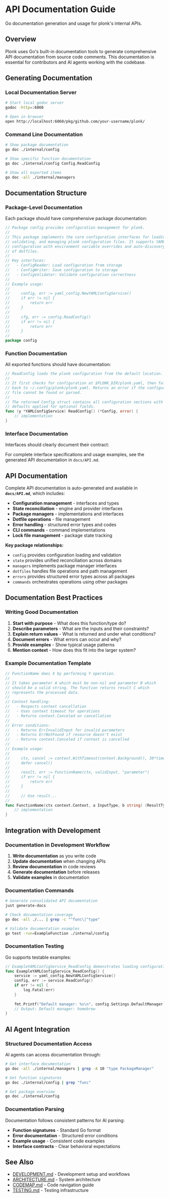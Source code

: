 # API Documentation Guide

Go documentation generation and usage for plonk's internal APIs.

## Overview

Plonk uses Go's built-in documentation tools to generate comprehensive API documentation from source code comments. This documentation is essential for contributors and AI agents working with the codebase.

## Generating Documentation

### Local Documentation Server

```bash
# Start local godoc server
godoc -http=:6060

# Open in browser
open http://localhost:6060/pkg/github.com/your-username/plonk/
```

### Command Line Documentation

```bash
# Show package documentation
go doc ./internal/config

# Show specific function documentation
go doc ./internal/config Config.ReadConfig

# Show all exported items
go doc -all ./internal/managers
```

## Documentation Structure

### Package-Level Documentation

Each package should have comprehensive package documentation:

```go
// Package config provides configuration management for plonk.
//
// This package implements the core configuration interfaces for loading,
// validating, and managing plonk configuration files. It supports YAML
// configuration with environment variable overrides and auto-discovery
// of dotfiles.
//
// Key interfaces:
//   - ConfigReader: Load configuration from storage
//   - ConfigWriter: Save configuration to storage
//   - ConfigValidator: Validate configuration correctness
//
// Example usage:
//
//     config, err := yaml_config.NewYAMLConfigService()
//     if err != nil {
//         return err
//     }
//
//     cfg, err := config.ReadConfig()
//     if err != nil {
//         return err
//     }
//
package config
```

### Function Documentation

All exported functions should have documentation:

```go
// ReadConfig loads the plonk configuration from the default location.
//
// It first checks for configuration at $PLONK_DIR/plonk.yaml, then falls
// back to ~/.config/plonk/plonk.yaml. Returns an error if the configuration
// file cannot be found or parsed.
//
// The returned Config struct contains all configuration sections with
// defaults applied for optional fields.
func (y *YAMLConfigService) ReadConfig() (*Config, error) {
    // implementation
}
```

### Interface Documentation

Interfaces should clearly document their contract:

For complete interface specifications and usage examples, see the generated API documentation in `docs/API.md`.

## API Documentation

Complete API documentation is auto-generated and available in **`docs/API.md`**, which includes:

- **Configuration management** - interfaces and types
- **State reconciliation** - engine and provider interfaces  
- **Package managers** - implementations and interfaces
- **Dotfile operations** - file management
- **Error handling** - structured error types and codes
- **CLI commands** - command implementations
- **Lock file management** - package state tracking

**Key package relationships:**
- `config` provides configuration loading and validation
- `state` provides unified reconciliation across domains
- `managers` implements package manager interfaces
- `dotfiles` handles file operations and path management
- `errors` provides structured error types across all packages
- `commands` orchestrates operations using other packages

## Documentation Best Practices

### Writing Good Documentation

1. **Start with purpose** - What does this function/type do?
2. **Describe parameters** - What are the inputs and their constraints?
3. **Explain return values** - What is returned and under what conditions?
4. **Document errors** - What errors can occur and why?
5. **Provide examples** - Show typical usage patterns
6. **Mention context** - How does this fit into the larger system?

### Example Documentation Template

```go
// FunctionName does X by performing Y operation.
//
// It takes parameter A which must be non-nil and parameter B which
// should be a valid string. The function returns result C which
// represents the processed data.
//
// Context handling:
//   - Respects context cancellation
//   - Uses context timeout for operations
//   - Returns context.Canceled on cancellation
//
// Error conditions:
//   - Returns ErrInvalidInput for invalid parameters
//   - Returns ErrNotFound if resource doesn't exist
//   - Returns context.Canceled if context is cancelled
//
// Example usage:
//
//     ctx, cancel := context.WithTimeout(context.Background(), 30*time.Second)
//     defer cancel()
//     
//     result, err := FunctionName(ctx, validInput, "parameter")
//     if err != nil {
//         return err
//     }
//     
//     // Use result...
//
func FunctionName(ctx context.Context, a InputType, b string) (ResultType, error) {
    // implementation
}
```

## Integration with Development

### Documentation in Development Workflow

1. **Write documentation** as you write code
2. **Update documentation** when changing APIs
3. **Review documentation** in code reviews
4. **Generate documentation** before releases
5. **Validate examples** in documentation

### Documentation Commands

```bash
# Generate consolidated API documentation
just generate-docs

# Check documentation coverage
go doc -all ./... | grep -c "^func\|^type"

# Validate documentation examples
go test -run=ExampleFunction ./internal/config
```

### Documentation Testing

Go supports testable examples:

```go
// ExampleYAMLConfigService_ReadConfig demonstrates loading configuration.
func ExampleYAMLConfigService_ReadConfig() {
    service := yaml_config.NewYAMLConfigService()
    config, err := service.ReadConfig()
    if err != nil {
        log.Fatal(err)
    }
    
    fmt.Printf("Default manager: %s\n", config.Settings.DefaultManager)
    // Output: Default manager: homebrew
}
```

## AI Agent Integration

### Structured Documentation Access

AI agents can access documentation through:

```bash
# Get interface documentation
go doc -all ./internal/managers | grep -A 10 "type PackageManager"

# Get function signatures
go doc ./internal/config | grep "func"

# Get package overview
go doc ./internal/config
```

### Documentation Parsing

Documentation follows consistent patterns for AI parsing:

- **Function signatures** - Standard Go format
- **Error documentation** - Structured error conditions
- **Example usage** - Consistent code examples
- **Interface contracts** - Clear behavioral expectations

## See Also

- [DEVELOPMENT.md](DEVELOPMENT.md) - Development setup and workflows
- [ARCHITECTURE.md](ARCHITECTURE.md) - System architecture
- [CODEMAP.md](CODEMAP.md) - Code navigation guide
- [TESTING.md](TESTING.md) - Testing infrastructure